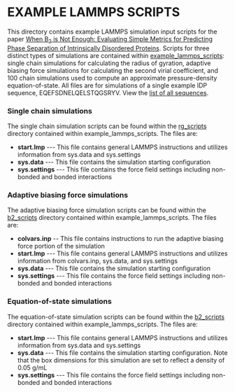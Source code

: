# EXAMPLE LAMMPS SCRIPTS

This directory contains example LAMMPS simulation input scripts for the paper [When B<sub>2</sub> is Not Enough: Evaluating Simple Metrics for Predicting Phase Separation of Intrinsically Disordered Proteins](https://doi.org/10.48550/arXiv.2507.12312).
Scripts for three distinct types of simulations are contained within [example_lammps_scripts](/2025-idp-psp/example_lammps_scripts): single chain simulations for calculating the radius of gyration, adaptive biasing force simulations for calculating the second virial coefficient, and 100 chain simulations used to compute an approximate pressure-density equation-of-state.
All files are for simulations of a single example IDP sequence, EQEFSDNELQELSTQGSRYV.
View the [list of all sequences](https://g-ef94ef.f0ad1.36fe.data.globus.org/10.34770/6tnm-7b56/390/seq_heteromeric.txt).


### Single chain simulations

The single chain simulation scripts can be found within the [rg_scripts](/2025-idp-psp/example_lammps_scripts/rg_scripts) directory contained within example_lammps_scripts. 
The files are:

- **start.lmp** --- This file contains general LAMMPS instructions and utilizes information from sys.data and sys.settings
- **sys.data** --- This file contains the simulation starting configuration
- **sys.settings** --- This file contains the force field settings including non-bonded and bonded interactions


### Adaptive biasing force simulations

The adaptive biasing force simulation scripts can be found within the [b2_scripts](/2025-idp-psp/example_lammps_scripts/b2_scripts) directory contained within example_lammps_scripts. 
The files are:

- **colvars.inp** -- This file contains instructions to run the adaptive biasing force portion of the simulation
- **start.lmp** --- This file contains general LAMMPS instructions and utilizes information from colvars.inp, sys.data, and sys.settings
- **sys.data** --- This file contains the simulation starting configuration
- **sys.settings** --- This file contains the force field settings including non-bonded and bonded interactions


### Equation-of-state simulations

The equation-of-state simulation scripts can be found within the [b2_scripts](/2025-idp-psp/example_lammps_scripts/eos_scripts) directory contained within example_lammps_scripts. 
The files are:

- **start.lmp** --- This file contains general LAMMPS instructions and utilizes information from sys.data and sys.settings
- **sys.data** --- This file contains the simulation starting configuration. Note that the box dimensions for this simulation are set to reflect a density of 0.05 g/mL
- **sys.settings** --- This file contains the force field settings including non-bonded and bonded interactions
